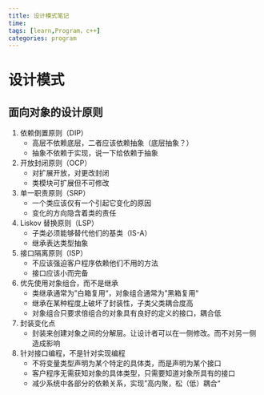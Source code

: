 ```yaml
---
title: 设计模式笔记
time:  
tags: [learn,Program，c++]
categories: program
---
```




# 设计模式

## 面向对象的设计原则

<!-- more -->

1. 依赖倒置原则（DIP）
    - 高层不依赖底层，二者应该依赖抽象（底层抽象？）
    - 抽象不依赖于实现，说一下给依赖于抽象
2. 开放封闭原则（OCP）
    - 对扩展开放，对更改封闭
    - 类模块可扩展但不可修改
3. 单一职责原则（SRP）
    - 一个类应该仅有一个引起它变化的原因
    - 变化的方向隐含着类的责任
4. Liskov 替换原则（LSP）
    - 子类必须能够替代他们的基类（IS-A）
    - 继承表达类型抽象
5. 接口隔离原则（ISP）
    - 不应该强迫客户程序依赖他们不用的方法
    - 接口应该小而完备
6. 优先使用对象组合，而不是继承
    - 类继承通常为”白箱复用“，对象组合通常为”黑箱复用“
    - 继承在某种程度上破坏了封装性，子类父类耦合度高
    - 对象组合只要求倍组合的对象具有良好的定义的接口，耦合低
7. 封装变化点
    - 封装来创建对象之间的分解层。让设计者可以在一侧修改。而不对另一侧造成影响
8. 针对接口编程，不是针对实现编程
    - 不将变量类型声明为某个特定的具体类，而是声明为某个接口
    - 客户程序无需获知对象的具体类型，只需要知道对象所具有的接口
    - 减少系统中各部分的依赖关系，实现”高内聚，松（低）耦合“